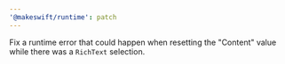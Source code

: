 ```yaml
---
'@makeswift/runtime': patch
---
```


Fix a runtime error that could happen when resetting the "Content" value while there was a `RichText` selection.

